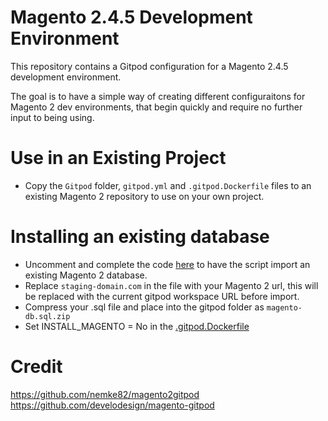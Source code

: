 # Magento 2.4.5 Development Environment

This repository contains a Gitpod configuration for a Magento 2.4.5 development environment. 

The goal is to have a simple way of creating different configuraitons for Magento 2 dev environments, that begin quickly and require no further input to being using. 

 
# Use in an Existing Project
- Copy the ```Gitpod``` folder, ```gitpod.yml``` and ```.gitpod.Dockerfile``` files to an existing Magento 2 repository to use on your own project.

# Installing an existing database
- Uncomment and complete the code [here](https://github.com/magento2remote/m245/blob/0880b246b9392d07d3655c740ba2f59376fd68f2/gitpod/m2-install.sh#L28) to have the script import an existing Magento 2 database. 
- Replace ```staging-domain.com``` in the file with your Magento 2 url, this will be replaced with the current gitpod workspace URL before import.
- Compress your .sql file and place into the gitpod folder as ```magento-db.sql.zip```
- Set INSTALL_MAGENTO = No in the [.gitpod.Dockerfile](https://github.com/magento2remote/m245/blob/main/.gitpod.Dockerfile)


# Credit
https://github.com/nemke82/magento2gitpod
https://github.com/develodesign/magento-gitpod
